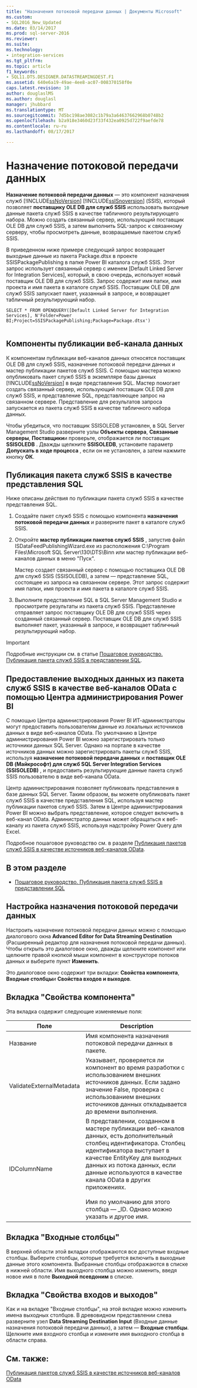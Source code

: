 ```yaml
---
title: "Назначения потоковой передачи данных | Документы Microsoft"
ms.custom:
- SQL2016_New_Updated
ms.date: 03/14/2017
ms.prod: sql-server-2016
ms.reviewer: 
ms.suite: 
ms.technology:
- integration-services
ms.tgt_pltfrm: 
ms.topic: article
f1_keywords:
- SQL11.DTS.DESIGNER.DATASTREAMINGDEST.F1
ms.assetid: 640e6a19-49ae-4ee8-ac07-008370158f0e
caps.latest.revision: 10
author: douglaslMS
ms.author: douglasl
manager: jhubbard
ms.translationtype: MT
ms.sourcegitcommit: 7d5bc198ae3082c1b79a3a64637662968b0748b2
ms.openlocfilehash: b2a918e3460d23f33f432ea0925d722f9aefde78
ms.contentlocale: ru-ru
ms.lasthandoff: 08/17/2017

---
```

# <a name="data-streaming-destination"></a>Назначение потоковой передачи данных
  **Назначение потоковой передачи данных** — это компонент назначения служб [!INCLUDE[ssNoVersion](../../includes/ssnoversion-md.md)] [!INCLUDE[ssISnoversion](../../includes/ssisnoversion-md.md)] (SSIS), который позволяет **поставщику OLE DB для служб SSIS** использовать выходные данные пакета служб SSIS в качестве табличного результирующего набора. Можно создать связанный сервер, использующий поставщик OLE DB для служб SSIS, а затем выполнить SQL-запрос к связанному серверу, чтобы просмотреть данные, возвращаемые пакетом служб SSIS.  
  
 В приведенном ниже примере следующий запрос возвращает выходные данные из пакета Package.dtsx в проекте SSISPackagePublishing в папке Power BI каталога служб SSIS. Этот запрос использует связанный сервер с именем [Default Linked Server for Integration Services], который, в свою очередь, использует новый поставщик OLE DB для служб SSIS. Запрос содержит имя папки, имя проекта и имя пакета в каталоге служб SSIS. Поставщик OLE DB для служб SSIS запускает пакет, указанный в запросе, и возвращает табличный результирующий набор.  
  
```  
SELECT * FROM OPENQUERY([Default Linked Server for Integration Services], N'Folder=Power BI;Project=SSISPackagePublishing;Package=Package.dtsx')  
  
```  
  
## <a name="data-feed-publishing-components"></a>Компоненты публикации веб-канала данных  
 К компонентам публикации веб-каналов данных относятся поставщик OLE DB для служб SSIS, назначение потоковой передачи данных и мастер публикации пакетов служб SSIS. С помощью мастера можно опубликовать пакет служб SSIS в экземпляре базы данных [!INCLUDE[ssNoVersion](../../includes/ssnoversion-md.md)] в виде представления SQL. Мастер помогает создать связанный сервер, использующий поставщик OLE DB для служб SSIS, и представление SQL, представляющее запрос на связанном сервере. Представление для результатов запроса запускается из пакета служб SSIS в качестве табличного набора данных.  
  
 Чтобы убедиться, что поставщик SSISOLEDB установлен, в SQL Server Management Studio разверните узлы **Объекты сервера**, **Связанные серверы**, **Поставщики**и проверьте, отображается ли поставщик **SSISOLEDB** . Дважды щелкните **SSISOLEDB**, установите параметр **Допускать в ходе процесса** , если он не установлен, а затем нажмите кнопку **ОК**.  
  
## <a name="publish-an-ssis-package-as-a-sql-view"></a>Публикация пакета служб SSIS в качестве представления SQL  
 Ниже описаны действия по публикации пакета служб SSIS в качестве представления SQL.  
  
1.  Создайте пакет служб SSIS с помощью компонента **назначения потоковой передачи данных** и разверните пакет в каталоге служб SSIS.  
  
2.  Откройте **мастер публикации пакетов служб SSIS** , запустив файл ISDataFeedPublishingWizard.exe из расположения C:\Program Files\Microsoft SQL Server\130\DTS\Binn или мастер публикации веб-каналов данных в меню "Пуск".  
  
     Мастер создает связанный сервер с помощью поставщика OLE DB для служб SSIS (SSISOLEDB), а затем — представление SQL, состоящее из запроса на связанном сервере. Этот запрос содержит имя папки, имя проекта и имя пакета в каталоге служб SSIS.  
  
3.  Выполните представление SQL в SQL Server Management Studio и просмотрите результаты из пакета служб SSIS. Представление отправляет запрос поставщику OLE DB для служб SSIS через созданный связанный сервер. Поставщик OLE DB для служб SSIS выполняет пакет, указанный в запросе, и возвращает табличный результирующий набор.  
  
> [!IMPORTANT]  
>  Подробные инструкции см. в статье [Пошаговое руководство. Публикация пакета служб SSIS в представлении SQL](../../integration-services/data-flow/walkthrough-publish-an-ssis-package-as-a-sql-view.md).  
  
## <a name="expose-output-data-from-an-ssis-package-as-an-odata-feed-by-using-the-power-bi-admin-center"></a>Предоставление выходных данных из пакета служб SSIS в качестве веб-каналов OData с помощью Центра администрирования Power BI  
 С помощью Центра администрирования Power BI ИТ-администраторы могут предоставить пользователям данные из локальных источников данных в виде веб-каналов OData. По умолчанию в Центре администрирования Power BI можно зарегистрировать только источники данных SQL Server. Однако на портале в качестве источников данных можно зарегистрировать пакеты служб SSIS, используя **назначение потоковой передачи данных** и **поставщик OLE DB (Майкрософт) для служб SQL Server Integration Services (SSISOLEDB)** , и предоставить результирующие данные пакета служб SSIS пользователю в виде веб-канала OData.  
  
 Центр администрирования позволяет публиковать представления в базе данных SQL Server. Таким образом, вы можете опубликовать пакет служб SSIS в качестве представления SQL, используя мастер публикации пакетов служб SSIS. Затем в Центре администрирования Power BI можно выбрать представление, которое следует включить в веб-канал OData. Администратор данных может обращаться к веб-каналу из пакета служб SSIS, используя надстройку Power Query для Excel.  
  
 Подробное пошаговое руководство см. в разделе [Публикация пакетов служб SSIS в качестве источников веб-каналов OData](http://go.microsoft.com/fwlink/?LinkID=317367).  
  
## <a name="in-this-section"></a>В этом разделе  
  
-   [Пошаговое руководство. Публикация пакета служб SSIS в представлении SQL](../../integration-services/data-flow/walkthrough-publish-an-ssis-package-as-a-sql-view.md)  
  
## <a name="configure-data-streaming-destination"></a>Настройка назначения потоковой передачи данных
  Настроить назначение потоковой передачи данных можно с помощью диалогового окна **Advanced Editor for Data Streaming Destination** (Расширенный редактор для назначения потоковой передачи данных). Чтобы открыть это диалоговое окно, дважды щелкните компонент или щелкните правой кнопкой мыши компонент в конструкторе потоков данных и выберите пункт **Изменить**.  
  
 Это диалоговое окно содержит три вкладки: **Свойства компонента**, **Входные столбцы**и **Свойства входов и выходов**.  
  
## <a name="component-properties-tab"></a>Вкладка "Свойства компонента"  
 Эта вкладка содержит следующие изменяемые поля:  
  
|Поле|Description|  
|-----------|-----------------|  
|Название|Имя компонента назначения потоковой передачи данных в пакете.|  
|ValidateExternalMetadata|Указывает, проверяется ли компонент во время разработки с использованием внешних источников данных. Если задано значение False, проверка с использованием внешних источников данных откладывается до времени выполнения.|  
|IDColumnName|В представлении, созданном в мастере публикации веб-каналов данных, есть дополнительный столбец идентификатора. Столбец идентификатора выступает в качестве EntityKey для выходных данных из потока данных, если данные используются в качестве канала OData в других приложениях.<br /><br /> Имя по умолчанию для этого столбца — _ID. Однако можно указать и другое имя.|  
  
## <a name="input-columns-tab"></a>Вкладка "Входные столбцы"  
 В верхней области этой вкладки отображаются все доступные входные столбцы. Выберите столбцы, которые требуется включить в выходные данные этого компонента. Выбранные столбцы отображаются в списке в нижней области. Имя выходного столбца можно изменить, введя новое имя в поле **Выходной псевдоним** в списке.  
  
## <a name="input-output-properties-tab"></a>Вкладка "Свойства входов и выходов"  
 Как и на вкладке "Входные столбцы", на этой вкладке можно изменить имена выходных столбцов. В древовидном представлении слева разверните узел **Data Streaming Destination Input** (Входные данные назначения потоковой передачи данных), а затем — **Входные столбцы**. Щелкните имя входного столбца и измените имя выходного столбца в области справа.  
  
## <a name="see-also"></a>См. также:  
 [Публикация пакетов служб SSIS в качестве источников веб-каналов OData](http://go.microsoft.com/fwlink/?LinkID=317367)  
  
  

